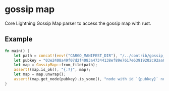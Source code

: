 # gossip map

Core Lightning Gossip Map parser to access the gossip map with rust.

## Example

``` rust
fn main() {
    let path = concat!(env!("CARGO_MANIFEST_DIR"), "/../contrib/gossip_store");
    let pubkey = "03e2408a49f07d2f4083a47344138ef89e7617e63919202c92aa8d49b574a560ae";
    let map = GossipMap::from_file(path);
    assert!(map.is_ok(), "{:?}", map);
    let map = map.unwrap();
    assert!(map.get_node(pubkey).is_some(), "node with id `{pubkey}` not found!");
}
```
